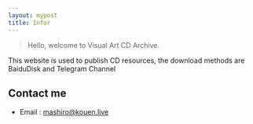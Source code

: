 ```yaml
---
layout: mypost
title: Infor
---
```


> Hello, welcome to Visual Art CD Archive.

This website is used to publish CD resources, the download methods are BaiduDisk and Telegram Channel

## Contact me

- Email&nbsp;: [mashiro@kouen.live](mailto:mashiro@kouen.live)
